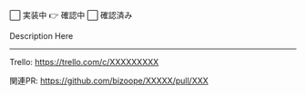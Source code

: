 ⬜ 実装中 👉 確認中 ⬜ 確認済み

<!-- I want to review in Japanese. -->

Description Here

<!-- I want to review in Japanese. -->

-----

Trello: https://trello.com/c/XXXXXXXXX

関連PR: https://github.com/bizoope/XXXXX/pull/XXX

<!--
Template Location: https://github.com/bizoope/.github/blob/main/PULL_REQUEST_TEMPLATE.md
-->
